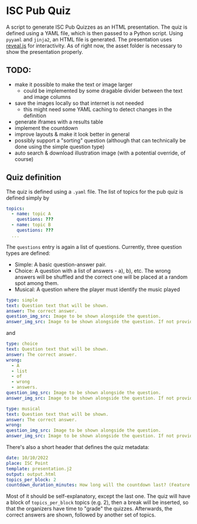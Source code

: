# ISC Pub Quiz
A script to generate ISC Pub Quizzes as an HTML presentation.
The quiz is defined using a YAML file, which is then passed to a Python script.
Using `pyyaml` and `jinja2`, an HTML file is generated.
The presentation uses [reveal.js](https://github.com/hakimel/reveal.js) for interactivity.
As of right now, the asset folder is necessary to show the presentation properly.

## TODO:
* make it possible to make the text or image larger
  * could be implemented by some dragable divider between the text and image columns
* save the images locally so that internet is not needed
  * this might need some YAML caching to detect changes in the definition
* generate iframes with a results table 
* implement the countdown
* improve layouts & make it look better in general
* possibly support a "sorting" question (although that can technically be done using the simple question type)
* auto search & download illustration image (with a potential override, of course)

## Quiz definition
The quiz is defined using a `.yaml` file.
The list of topics for the pub quiz is defined simply by
```yaml
topics:
  - name: topic A
    questions: ???
  - name: topic B
    questions: ???
  ...
```
The `questions` entry is again a list of questions.
Currently, three question types are defined:
* Simple: A basic question-answer pair.
* Choice: A question with a list of answers - a), b), etc. The wrong answers will be shuffled and the correct one will be placed at a random spot among them.
* Musical: A question where the player must identify the music played
```yaml
type: simple
text: Question text that will be shown.
answer: The correct answer.
question_img_src: Image to be shown alongside the question.
answer_img_src: Image to be shown alongside the question. If not provided, the question image will be shown.
```
and
```yaml
type: choice
text: Question text that will be shown.
answer: The correct answer.
wrong:
  - A
  - list
  - of
  - wrong
  - answers.
question_img_src: Image to be shown alongside the question.
answer_img_src: Image to be shown alongside the question. If not provided, the question image will be shown.

```
```yaml
type: musical
text: Question text that will be shown.
answer: The correct answer.
wrong:
question_img_src: Image to be shown alongside the question.
answer_img_src: Image to be shown alongside the question. If not provided, the question image will be shown.

```


There's also a short header that defines the quiz metadata:
```yaml
date: 10/10/2022
place: ISC Point
template: presentation.j2
output: output.html
topics_per_block: 2
countdown_duration_minutes: How long will the countdown last? (Feature not implemented yet)
```
Most of it should be self-explanatory, except the last one.
The quiz will have a block of `topics_per_block` topics (e.g. 2), then a break will be inserted, so that the organizers have time to "grade" the quizzes. Afterwards, the correct answers are shown, followed by another set of topics.
